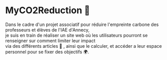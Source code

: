 # MyCO2Reduction 🌱   
Dans le cadre d'un projet associatif pour réduire l'empreinte carbone des professeurs et élèves de l'IAE d'Annecy,  
je suis en train de réaliser un site web où les utilisateurs pourront se renseigner sur comment limiter leur impact  
via des différents articles 🚌 , ainsi que le calculer, et accéder a leur espace personnel pour se fixer des objectifs 🌍.
